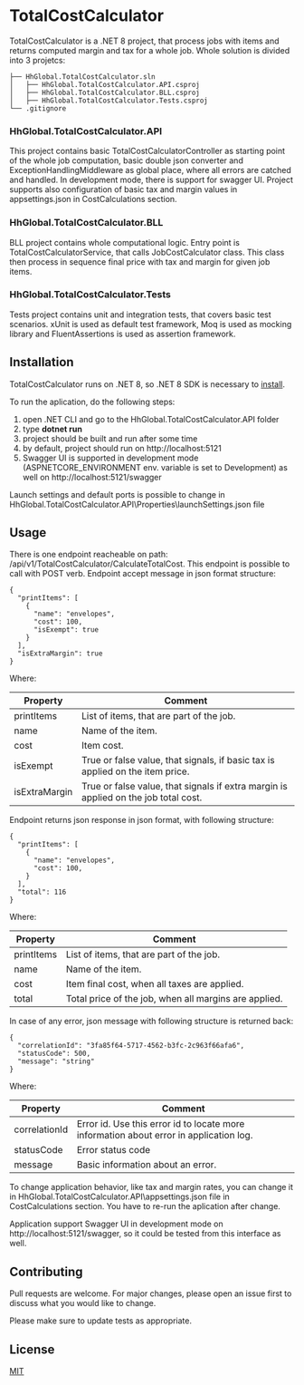 # TotalCostCalculator

TotalCostCalculator is a .NET 8 project, that process jobs with items and returns computed margin and tax for a whole job.
Whole solution is divided into 3 projetcs:
```
├── HhGlobal.TotalCostCalculator.sln
│   ├── HhGlobal.TotalCostCalculator.API.csproj
│   ├── HhGlobal.TotalCostCalculator.BLL.csproj
│   ├── HhGlobal.TotalCostCalculator.Tests.csproj
└── .gitignore
```
### HhGlobal.TotalCostCalculator.API

This project contains basic TotalCostCalculatorController as starting point of the whole job computation, basic double json converter and ExceptionHandlingMiddleware as global place, where all errors are catched and handled. In development mode, there is support for swagger UI. Project supports also configuration of basic tax and margin values in appsettings.json in CostCalculations section.

### HhGlobal.TotalCostCalculator.BLL

BLL project contains whole computational logic. Entry point is TotalCostCalculatorService, that calls JobCostCalculator class. 
This class then process in sequence final price with tax and margin for given job items.

### HhGlobal.TotalCostCalculator.Tests

Tests project contains unit and integration tests, that covers basic test scenarios. xUnit is used as default test framework, Moq is used as mocking library and FluentAssertions is used as assertion framework.

## Installation

TotalCostCalculator runs on .NET 8, so .NET 8 SDK is necessary to [install](https://dotnet.microsoft.com/en-us/download/dotnet/8.0).

To run the aplication, do the following steps:

1. open .NET CLI and go to the HhGlobal.TotalCostCalculator.API folder
2. type **dotnet run**
3. project should be built and run after some time
4. by default, project should run on http://localhost:5121
5. Swagger UI is supported in development mode (ASPNETCORE_ENVIRONMENT env. variable is set to Development) as well on http://localhost:5121/swagger

Launch settings and default ports is possible to change in HhGlobal.TotalCostCalculator.API\Properties\launchSettings.json file
## Usage

There is one endpoint reacheable on path: /api/v1/TotalCostCalculator/CalculateTotalCost. This endpoint is possible to call with POST verb. Endpoint accept message in json format structure:

```
{  
  "printItems": [
    {
      "name": "envelopes",
      "cost": 100,
      "isExempt": true
    }
  ],
  "isExtraMargin": true
}
```
Where:

| Property    | Comment |
| --------  | ------- |
| printItems | List of items, that are part of the job.     |
| name    | Name of the item.    |
| cost    | Item cost.    |
| isExempt    | True or false value, that signals, if basic tax is applied on the item price.   |
| isExtraMargin  | True or false value, that signals if extra margin is applied on the job total cost.    |

Endpoint returns json response in json format, with following structure:

```
{
  "printItems": [
    {
      "name": "envelopes",
      "cost": 100,
    }
  ],
  "total": 116
}
```
Where:

| Property    | Comment |
| --------  | ------- |
| printItems | List of items, that are part of the job.     |
| name    | Name of the item.    |
| cost    | Item final cost, when all taxes are applied.    |
| total    | Total price of the job, when all margins are applied.   |

In case of any error, json message with following structure is returned back:

```
{
  "correlationId": "3fa85f64-5717-4562-b3fc-2c963f66afa6",
  "statusCode": 500,
  "message": "string"
}
```
Where:

| Property    | Comment |
| --------  | ------- |
| correlationId | Error id. Use this error id to locate more information about error in application log.     |
| statusCode    | Error status code    |
| message    | Basic information about an error.    |

To change application behavior, like tax and margin rates, you can change it in HhGlobal.TotalCostCalculator.API\appsettings.json file in CostCalculations section. You have to re-run the aplication after change.

Application support Swagger UI in development mode on http://localhost:5121/swagger, so it could be tested from this interface as well.

## Contributing

Pull requests are welcome. For major changes, please open an issue first
to discuss what you would like to change.

Please make sure to update tests as appropriate.

## License

[MIT](https://choosealicense.com/licenses/mit/)
